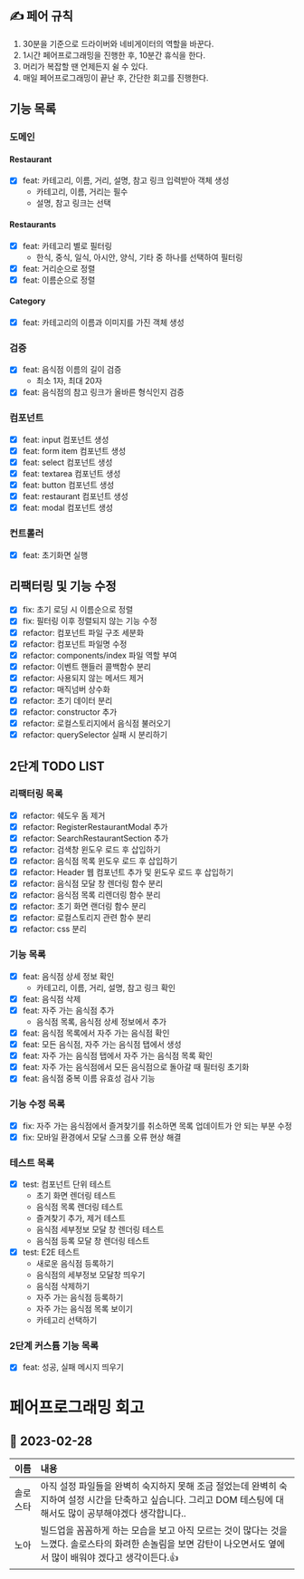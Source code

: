 ## ✍️ 페어 규칙

1. 30분을 기준으로 드라이버와 네비게이터의 역할을 바꾼다.
2. 1시간 페어프로그래밍을 진행한 후, 10분간 휴식을 한다.
3. 머리가 복잡할 땐 언제든지 쉴 수 있다.
4. 매일 페어프로그래밍이 끝난 후, 간단한 회고를 진행한다.

## 기능 목록

### 도메인

#### Restaurant

- [x] feat: 카테고리, 이름, 거리, 설명, 참고 링크 입력받아 객체 생성
  - 카테고리, 이름, 거리는 필수
  - 설명, 참고 링크는 선택

#### Restaurants

- [x] feat: 카테고리 별로 필터링
  - 한식, 중식, 일식, 아시안, 양식, 기타 중 하나를 선택하여 필터링
- [x] feat: 거리순으로 정렬
- [x] feat: 이름순으로 정렬

#### Category

- [x] feat: 카테고리의 이름과 이미지를 가진 객체 생성

### 검증

- [x] feat: 음식점 이름의 길이 검증
  - 최소 1자, 최대 20자
- [x] feat: 음식점의 참고 링크가 올바른 형식인지 검증

### 컴포넌트

- [x] feat: input 컴포넌트 생성
- [x] feat: form item 컴포넌트 생성
- [x] feat: select 컴포넌트 생성
- [x] feat: textarea 컴포넌트 생성
- [x] feat: button 컴포넌트 생성
- [x] feat: restaurant 컴포넌트 생성
- [x] feat: modal 컴포넌트 생성

### 컨트롤러

- [x] feat: 초기화면 실행

## 리팩터링 및 기능 수정

- [x] fix: 초기 로딩 시 이름순으로 정렬
- [x] fix: 필터링 이후 정렬되지 않는 기능 수정
- [x] refactor: 컴포넌트 파일 구조 세분화
- [x] refactor: 컴포넌트 파일명 수정
- [x] refactor: components/index 파일 역할 부여
- [x] refactor: 이벤트 핸들러 콜백함수 분리
- [x] refactor: 사용되지 않는 메서드 제거
- [x] refactor: 매직넘버 상수화
- [x] refactor: 초기 데이터 분리
- [x] refactor: constructor 추가
- [x] refactor: 로컬스토리지에서 음식점 불러오기
- [x] refactor: querySelector 실패 시 분리하기

## 2단계 TODO LIST

### 리팩터링 목록

- [x] refactor: 쉐도우 돔 제거
- [x] refactor: RegisterRestaurantModal 추가
- [x] refactor: SearchRestaurantSection 추가
- [x] refactor: 검색창 윈도우 로드 후 삽입하기
- [x] refactor: 음식점 목록 윈도우 로드 후 삽입하기
- [x] refactor: Header 웹 컴포넌트 추가 및 윈도우 로드 후 삽입하기
- [x] refactor: 음식점 모달 창 렌더링 함수 분리
- [x] refactor: 음식점 목록 리렌더링 함수 분리
- [x] refactor: 초기 화면 랜더링 함수 분리
- [x] refactor: 로컬스토리지 관련 함수 분리
- [x] refactor: css 분리

### 기능 목록

- [x] feat: 음식점 상세 정보 확인
  - 카테고리, 이름, 거리, 설명, 참고 링크 확인
- [x] feat: 음식점 삭제
- [x] feat: 자주 가는 음식점 추가
  - 음식점 목록, 음식점 상세 정보에서 추가
- [x] feat: 음식점 목록에서 자주 가는 음식점 확인
- [x] feat: 모든 음식점, 자주 가는 음식점 탭에서 생성
- [x] feat: 자주 가는 음식점 탭에서 자주 가는 음식점 목록 확인
- [x] feat: 자주 가는 음식점에서 모든 음식점으로 돌아갈 때 필터링 초기화
- [x] feat: 음식점 중복 이름 유효성 검사 기능

### 기능 수정 목록

- [x] fix: 자주 가는 음식점에서 즐겨찾기를 취소하면 목록 업데이트가 안 되는 부분 수정
- [x] fix: 모바일 환경에서 모달 스크롤 오류 현상 해결

### 테스트 목록

- [x] test: 컴포넌트 단위 테스트
  - 초기 화면 렌더링 테스트
  - 음식점 목록 렌더링 테스트
  - 즐겨찾기 추가, 제거 테스트
  - 음식점 세부정보 모달 창 렌더링 테스트
  - 음식점 등록 모달 창 렌더링 테스트
- [x] test: E2E 테스트
  - 새로운 음식점 등록하기
  - 음식점의 세부정보 모달창 띄우기
  - 음식점 삭제하기
  - 자주 가는 음식점 등록하기
  - 자주 가는 음식점 목록 보이기
  - 카테고리 선택하기

### 2단계 커스튬 기능 목록

- [x] feat: 성공, 실패 메시지 띄우기

# 페어프로그래밍 회고

## 📆 2023-02-28

|   이름   | 내용                                                                                                                                                              |
| :------: | :---------------------------------------------------------------------------------------------------------------------------------------------------------------- |
| 솔로스타 | 아직 설정 파일들을 완벽히 숙지하지 못해 조금 절었는데 완벽히 숙지하여 설정 시간을 단축하고 싶습니다. 그리고 DOM 테스팅에 대해서도 많이 공부해야겠다 생각합니다..  |
|   노아   | 빌드업을 꼼꼼하게 하는 모습을 보고 아직 모르는 것이 많다는 것을 느꼈다. 솔로스타의 화려한 손놀림을 보면 감탄이 나오면서도 옆에서 많이 배워야 겠다고 생각이든다.👍 |
